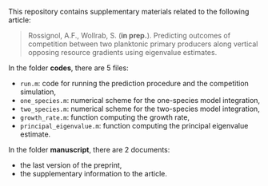 This repository contains supplementary materials related to the following article:

> Rossignol, A.F., Wollrab, S. (**in prep.**). Predicting outcomes of competition between two planktonic primary producers along vertical opposing resource gradients using eigenvalue estimates.

In the folder **codes**, there are 5 files:

* `run.m`: code for running the prediction procedure and the competition simulation,
* `one_species.m`: numerical scheme for the one-species model integration,
* `two_species.m`: numerical scheme for the two-species model integration,
* `growth_rate.m`: function computing the growth rate,
* `principal_eigenvalue.m`: function computing the principal eigenvalue estimate.

In the folder **manuscript**, there are 2 documents:

* the last version of the preprint,
* the supplementary information to the article.
